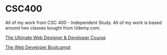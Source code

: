 # CSC400
All of my work from CSC 400 - Independent Study. All of my work is based around two classes bought from Udemy.com.

[The Ultimate Web Designer & Developer Course](https://www.udemy.com/the-web-developer-bootcamp/learn/v4/overview)

[The Web Developer Bootcampt](https://www.udemy.com/the-web-developer-bootcamp/learn/v4/overview)
